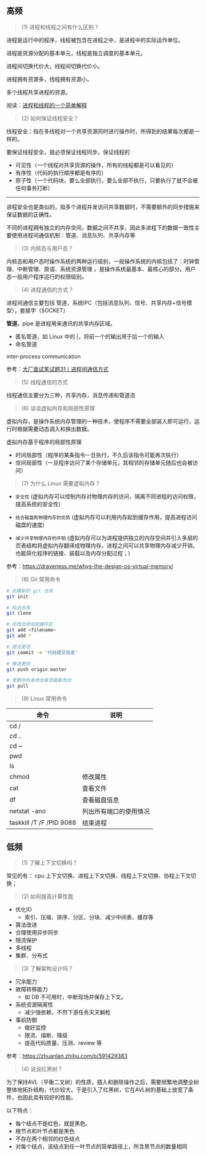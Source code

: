 
## 高频

>(1) 进程和线程之间有什么区别？

进程是运行中的程序，线程被包含在进程之中，是进程中的实际运作单位。

进程是资源分配的基本单元，线程是独立调度的基本单元。

进程间切换代价大，线程间切换代价小。

进程拥有资源多，线程拥有资源小。

多个线程共享进程的资源。

阅读：[进程和线程的一个简单解释](http://www.ruanyifeng.com/blog/2013/04/processes_and_threads.html)


>(2) 如何保证线程安全？

线程安全：指在多线程对一个共享资源同时进行操作时，所得到的结果每次都是一样的。

要保证线程安全，就必须保证线程同步。保证线程的

- 可见性（一个线程对共享资源的操作，所有的线程都是可以看见的）
- 有序性（代码的执行顺序都是有序的）
- 原子性（一个代码块，要么全部执行，要么全部不执行，只要执行了就不会被任何事务打断）

---------

进程安全也是类似的，指多个进程并发访问共享数据时，不需要额外的同步措施来保证数据的正确性。

不同的进程拥有独立的内存空间，数据之间不共享，因此多进程下的数据一致性主要使用进程间通信机制：管道、消息队列、共享内存等



>(3) 内核态与用户态？

内核态和用户态时操作系统的两种运行级别，一般操作系统的内核包括了：时钟管理、中断管理、原语、系统资源管理
，是操作系统最基本、最核心的部分。用户态一般用户程序运行的权限级别。


>(4) 进程通信的方式？

进程间通信主要包括 管道，系统IPC（包括消息队列、信号、共享内存+信号模型），套接字（SOCKET）

**管道**，pipe 是进程用来通讯的共享内存区域。
- 匿名管道，如 Linux 中的 |，将前一个的输出用于后一个的输入
- 命名管道

inter-process communication

参考：[大厂面试笔试题31丨进程间通信方式](https://www.bilibili.com/video/BV1tv411p7WX)

>(5) 线程通信的方式

线程通信主要分为三种，共享内存，消息传递和管道流

>(6) 谈谈虚拟内存和局部性原理

虚拟内存，是操作系统内存管理的一种技术，使程序不需要全部装入即可运行，运行时根据需要动态调入和换出数据。

虚拟内存基于程序的局部性原理

- 时间局部性（程序的某条指令一旦执行，不久后该指令可能再次执行）
- 空间局部性（一旦程序访问了某个存储单元，其相邻的存储单元随后也会被访问）

>(7) 为什么 Linux 需要虚拟内存？

- `安全性` (虚拟内存可以控制内存对物理内存的访问，隔离不同进程的访问权限，提高系统的安全性)

- `结合磁盘和物理内存的优势` (虚拟内存可以利用内存起到缓存作用，提高进程访问磁盘的速度)

- `减少共享物理内存的开销` (虚拟内存可以为进程提供独立的内存空间并引入多层的页表结构将虚拟内存翻译成物理内存，进程之间可以共享物理内存减少开销，也能简化程序的链接、装载以及内存分配过程；)

参考：https://draveness.me/whys-the-design-os-virtual-memory/


>(8) Git 常用命令

```bash
# 创建新的 git 仓库
git init

# 检出仓库
git clone

# 将改动添加到缓存区
git add <filename>
git add *

# 提交更改
git commit -m '代码提交信息'

# 推送更改
git push origin master

# 更新你的本地仓库至最新改动
git pull

```


>(9) Linux 常用命令

| 命令                     | 说明                   |
| ------------------------ | ---------------------- |
| cd  /                    |                        |
| cd ..                    |                        |
| cd ~                     |                        |
| pwd                      |                        |
| ls                       |                        |
| chmod                    | 修改属性               |
| cat                      | 查看文件               |
| df                       | 查看磁盘信息           |
| netstat -ano             | 列出所有端口的使用情况 |
| taskkill /T /F /PID 9088 | 结束进程               |


## 低频


>(1) 了解上下文切换吗？

常见的有： cpu 上下文切换、进程上下文切换、线程上下文切换、协程上下文切换；

>(2) 如何提高计算性能

- 优化IO
  - 索引、压缩、排序、分区、分块、减少中间表、缓存等
- 算法改进
- 合理使用异步同步
- 限流保护
- 多线程
- 集群、分布式

>(3) 了解架构设计吗？

- 冗余能力
- 故障转移能力
  - 如 DB 不可用时，中断现场并保存上下文。
- 系统资源隔离性
  - 减少强依赖，不然下游任务天天躺枪
- 事前防御
  - 做好监控
  - 限流、熔断、降级
  - 提高代码质量、压测、review 等


参考：https://zhuanlan.zhihu.com/p/591429383


>(4) 说说红黑树？

为了保持AVL（平衡二叉树）的性质，插入和删除操作之后，需要频繁地调整全树整体地拓扑结构，代价较大。于是引入了红黑树，它在AVL树的基础上放宽了条件，也因此具有较好的性能。

以下特点：
- 每个结点不是红色，就是黑色。
- 根节点和叶节点都是黑色
- 不存在两个相邻的红色结点
- 对每个结点，该结点到任一叶节点的简单路径上，所含黑节点的数量相同


